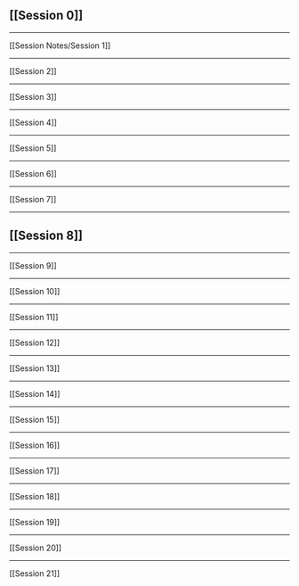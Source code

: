 [[Session 0]]
-

---
[[Session Notes/Session 1]]


---
[[Session 2]]


---
[[Session 3]]


---
[[Session 4]]


---
[[Session 5]]


---
[[Session 6]]


---
[[Session 7]]


---
[[Session 8]]
-

---
[[Session 9]]


---
[[Session 10]]


---
[[Session 11]]


---
[[Session 12]]


---
[[Session 13]]


---
[[Session 14]]


---
[[Session 15]]


---
[[Session 16]]


---
[[Session 17]]


---
[[Session 18]]


---
[[Session 19]]


---
[[Session 20]]


---
[[Session 21]]

